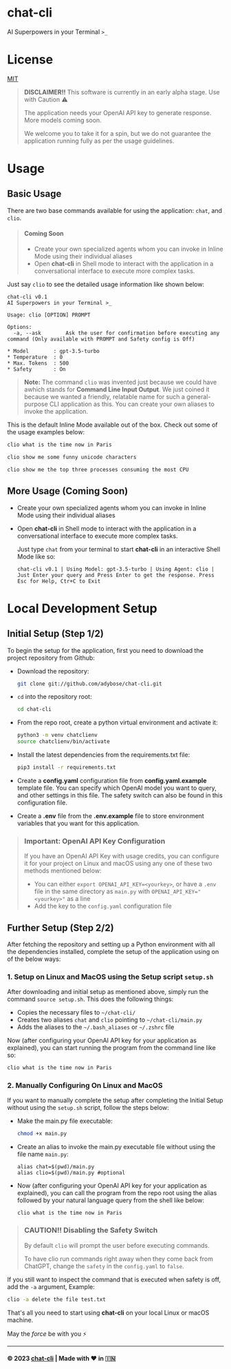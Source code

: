 # chat-cli
AI Superpowers in your Terminal `>_`


# License
[MIT](LICENSE)


> **DISCLAIMER!!** This software is currently in an early alpha stage. Use with Caution ⚠️
>
> The application needs your OpenAI API key to generate response. More models coming soon.
>
> We welcome you to take it for a spin, but we do not guarantee the application running fully as per the usage guidelines.


# Usage
## Basic Usage
There are two base commands available for using the application: 
`chat`, and `clio`.
> #### Coming Soon
> - Create your own specialized agents whom you can invoke in Inline Mode using their individual aliases
> - Open **chat-cli** in Shell mode to interact with the application in a conversational interface to execute more complex tasks.




Just say `clio` to see the detailed usage information like shown below:
```
chat-cli v0.1
AI Superpowers in your Terminal >_

Usage: clio [OPTION] PROMPT

Options:
  -a, --ask        Ask the user for confirmation before executing any command (Only available with PROMPT and Safety config is Off)

* Model        : gpt-3.5-turbo
* Temperature  : 0
* Max. Tokens  : 500
* Safety       : On
```
> **Note:** The command `clio` was invented just because we could have awhich stands for **Command Line Input Output**. We just coined it because we wanted a friendly, relatable name for such a general-purpose CLI application as this. You can create your own aliases to invoke the application.

This is the default Inline Mode available out of the box. Check out some of the usage examples below:
```bash
clio what is the time now in Paris

clio show me some funny unicode characters

clio show me the top three processes consuming the most CPU
```

## More Usage (Coming Soon)
- Create your own specialized agents whom you can invoke in Inline Mode using their individual aliases
 - Open **chat-cli** in Shell mode to interact with the application in a conversational interface to execute more complex tasks.

    Just type `chat` from your terminal to start **chat-cli** in an interactive Shell Mode like so:
    ```
    chat-cli v0.1 | Using Model: gpt-3.5-turbo | Using Agent: clio | Just Enter your query and Press Enter to get the response. Press Esc for Help, Ctr+C to Exit
    ```


# Local Development Setup

## Initial Setup (Step 1/2)
To begin the setup for the application, first you need to download the project repository from Github:
- Download the repository:
  ```bash
  git clone git://github.com/adybose/chat-cli.git
  ```
- `cd` into the repository root:
  ```bash
  cd chat-cli
  ```
- From the repo root, create a python virtual environment and activate it:
  ```bash
  python3 -m venv chatclienv
  source chatclienv/bin/activate
  ```
- Install the latest dependencies from the requirements.txt file:
  ```bash
  pip3 install -r requirements.txt
  ```

- Create a **config.yaml** configuration file from **config.yaml.example** template file. You can specify which OpenAI model you want to query, and other settings in this file. The safety switch can also be found in this configuration file.
- Create a **.env** file from the **.env.example** file to store environment variables that you want for this application.


> ### Important: OpenAI API Key Configuration
>
> If you have an OpenAI API Key with usage credits, you can configure it for your project on Linux and macOS using any one of these two methods mentioned below:
> - You can either `export OPENAI_API_KEY=<yourkey>`, or have a `.env` file in the same directory as `main.py` with `OPENAI_API_KEY="<yourkey>"` as a line
> - Add the key to the `config.yaml` configuration file


## Further Setup (Step 2/2)
After fetching the repository and setting up a Python environment with all the dependencies installed, complete the setup of the application using on of the below ways:

### 1. Setup on Linux and MacOS using the Setup script `setup.sh`
After downloading and initial setup as mentioned above, simply run the command `source setup.sh`. This does the following things:
- Copies the necessary files to `~/chat-cli/`
- Creates two aliases `chat` and `clio` pointing to `~/chat-cli/main.py`
- Adds the aliases to the `~/.bash_aliases` or `~/.zshrc` file

Now (after configuring your OpenAI API key for your application as explained), you can start running the program from the command line like so:
```bash
clio what is the time now in Paris
```

### 2. Manually Configuring On Linux and MacOS
If you want to manually complete the setup after completing the Initial Setup without using the `setup.sh` script, follow the steps below:
- Make the main.py file executable:
  ```bash
  chmod +x main.py
  ```
- Create an alias to invoke the main.py executable file without using the file name `main.py`:
  ```
  alias chat=$(pwd)/main.py
  alias clio=$(pwd)/main.py #optional
  ```
- Now (after configuring your OpenAI API key for your application as explained), you can call the program from the repo root using the alias followed by your natural language query from the shell like below:
  ```
  clio what is the time now in Paris
  ```


> ### CAUTION!! Disabling the Safety Switch
>
> By default `clio` will prompt the user before executing commands. 
>
> To have clio run commands right away when they come back from ChatGPT, change the `safety` in the `config.yaml` to `false`.

If you still want to inspect the command that is executed when safety is off, add the `-a` argument, Example:
```bash
clio -a delete the file test.txt
```

That's all you need to start using **chat-cli** on your local Linux or macOS machine.

May the _force_ be with you ⚡

---
#### ©️ 2023 [chat-cli](https://github.com/adybose/chat-cli/) | Made with  ❤️  in  🇮🇳
